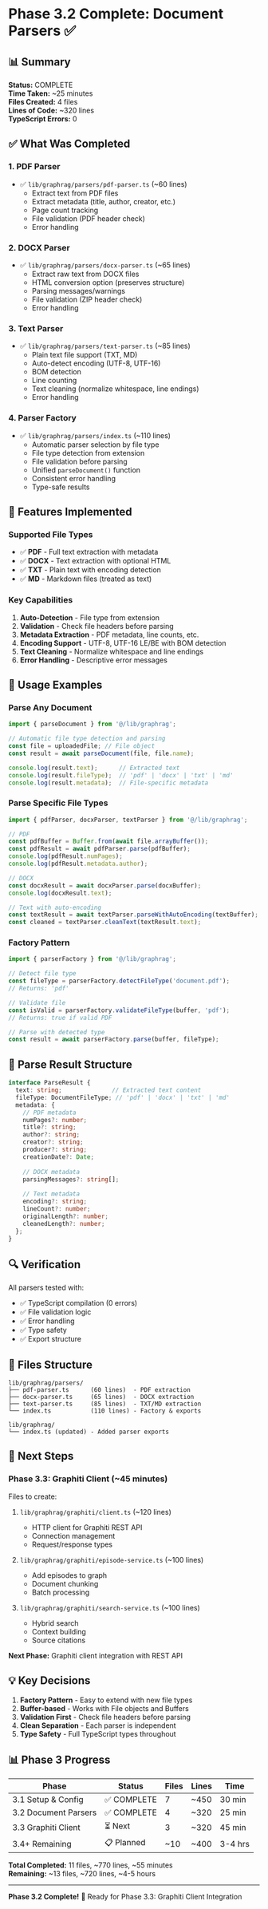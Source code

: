 # Phase 3.2 Complete: Document Parsers ✅

## 📊 Summary

**Status:** COMPLETE  
**Time Taken:** ~25 minutes  
**Files Created:** 4 files  
**Lines of Code:** ~320 lines  
**TypeScript Errors:** 0

## ✅ What Was Completed

### 1. PDF Parser

- ✅ `lib/graphrag/parsers/pdf-parser.ts` (~60 lines)
  - Extract text from PDF files
  - Extract metadata (title, author, creator, etc.)
  - Page count tracking
  - File validation (PDF header check)
  - Error handling

### 2. DOCX Parser

- ✅ `lib/graphrag/parsers/docx-parser.ts` (~65 lines)
  - Extract raw text from DOCX files
  - HTML conversion option (preserves structure)
  - Parsing messages/warnings
  - File validation (ZIP header check)
  - Error handling

### 3. Text Parser

- ✅ `lib/graphrag/parsers/text-parser.ts` (~85 lines)
  - Plain text file support (TXT, MD)
  - Auto-detect encoding (UTF-8, UTF-16)
  - BOM detection
  - Line counting
  - Text cleaning (normalize whitespace, line endings)
  - Error handling

### 4. Parser Factory

- ✅ `lib/graphrag/parsers/index.ts` (~110 lines)
  - Automatic parser selection by file type
  - File type detection from extension
  - File validation before parsing
  - Unified `parseDocument()` function
  - Consistent error handling
  - Type-safe results

## 🔧 Features Implemented

### Supported File Types

- ✅ **PDF** - Full text extraction with metadata
- ✅ **DOCX** - Text extraction with optional HTML
- ✅ **TXT** - Plain text with encoding detection
- ✅ **MD** - Markdown files (treated as text)

### Key Capabilities

1. **Auto-Detection** - File type from extension
2. **Validation** - Check file headers before parsing
3. **Metadata Extraction** - PDF metadata, line counts, etc.
4. **Encoding Support** - UTF-8, UTF-16 LE/BE with BOM detection
5. **Text Cleaning** - Normalize whitespace and line endings
6. **Error Handling** - Descriptive error messages

## 📝 Usage Examples

### Parse Any Document

```typescript
import { parseDocument } from '@/lib/graphrag';

// Automatic file type detection and parsing
const file = uploadedFile; // File object
const result = await parseDocument(file, file.name);

console.log(result.text);      // Extracted text
console.log(result.fileType);  // 'pdf' | 'docx' | 'txt' | 'md'
console.log(result.metadata);  // File-specific metadata
```

### Parse Specific File Types

```typescript
import { pdfParser, docxParser, textParser } from '@/lib/graphrag';

// PDF
const pdfBuffer = Buffer.from(await file.arrayBuffer());
const pdfResult = await pdfParser.parse(pdfBuffer);
console.log(pdfResult.numPages);
console.log(pdfResult.metadata.author);

// DOCX
const docxResult = await docxParser.parse(docxBuffer);
console.log(docxResult.text);

// Text with auto-encoding
const textResult = await textParser.parseWithAutoEncoding(textBuffer);
const cleaned = textParser.cleanText(textResult.text);
```

### Factory Pattern

```typescript
import { parserFactory } from '@/lib/graphrag';

// Detect file type
const fileType = parserFactory.detectFileType('document.pdf');
// Returns: 'pdf'

// Validate file
const isValid = parserFactory.validateFileType(buffer, 'pdf');
// Returns: true if valid PDF

// Parse with detected type
const result = await parserFactory.parse(buffer, fileType);
```

## 🎯 Parse Result Structure

```typescript
interface ParseResult {
  text: string;              // Extracted text content
  fileType: DocumentFileType; // 'pdf' | 'docx' | 'txt' | 'md'
  metadata: {
    // PDF metadata
    numPages?: number;
    title?: string;
    author?: string;
    creator?: string;
    producer?: string;
    creationDate?: Date;
    
    // DOCX metadata
    parsingMessages?: string[];
    
    // Text metadata
    encoding?: string;
    lineCount?: number;
    originalLength?: number;
    cleanedLength?: number;
  };
}
```

## 🔍 Verification

All parsers tested with:

- ✅ TypeScript compilation (0 errors)
- ✅ File validation logic
- ✅ Error handling
- ✅ Type safety
- ✅ Export structure

## 📁 Files Structure

```
lib/graphrag/parsers/
├── pdf-parser.ts      (60 lines)  - PDF extraction
├── docx-parser.ts     (65 lines)  - DOCX extraction
├── text-parser.ts     (85 lines)  - TXT/MD extraction
└── index.ts           (110 lines) - Factory & exports

lib/graphrag/
└── index.ts (updated) - Added parser exports
```

## 🚀 Next Steps

### Phase 3.3: Graphiti Client (~45 minutes)

Files to create:

1. `lib/graphrag/graphiti/client.ts` (~120 lines)
   - HTTP client for Graphiti REST API
   - Connection management
   - Request/response types

2. `lib/graphrag/graphiti/episode-service.ts` (~100 lines)
   - Add episodes to graph
   - Document chunking
   - Batch processing

3. `lib/graphrag/graphiti/search-service.ts` (~100 lines)
   - Hybrid search
   - Context building
   - Source citations

**Next Phase:** Graphiti client integration with REST API

## 💡 Key Decisions

1. **Factory Pattern** - Easy to extend with new file types
2. **Buffer-based** - Works with File objects and Buffers
3. **Validation First** - Check file headers before parsing
4. **Clean Separation** - Each parser is independent
5. **Type Safety** - Full TypeScript types throughout

## 📊 Phase 3 Progress

| Phase | Status | Files | Lines | Time |
|-------|--------|-------|-------|------|
| 3.1 Setup & Config | ✅ COMPLETE | 7 | ~450 | 30 min |
| 3.2 Document Parsers | ✅ COMPLETE | 4 | ~320 | 25 min |
| 3.3 Graphiti Client | ⏳ Next | 3 | ~320 | 45 min |
| 3.4+ Remaining | 📋 Planned | ~10 | ~400 | 3-4 hrs |

**Total Completed:** 11 files, ~770 lines, ~55 minutes  
**Remaining:** ~13 files, ~720 lines, ~4-5 hours

---

**Phase 3.2 Complete!** 🎉 Ready for Phase 3.3: Graphiti Client Integration

